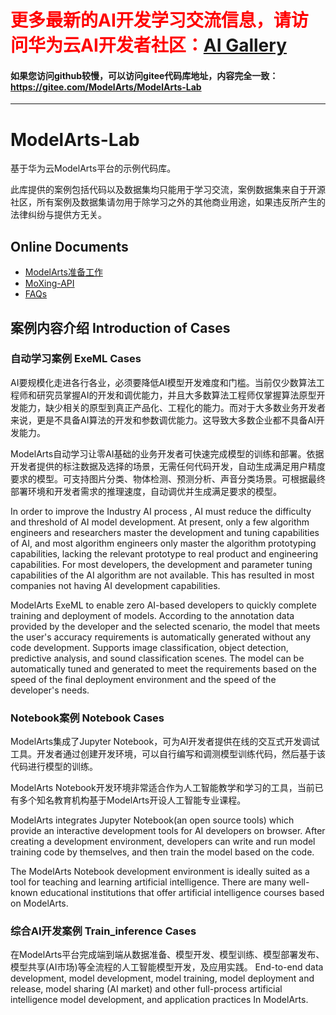 # <font color='red'>更多最新的AI开发学习交流信息，请访问华为云AI开发者社区：[AI Gallery](https://developer.huaweicloud.com/develop/aigallery/home.html)</font>

#### 如果您访问github较慢，可以访问gitee代码库地址，内容完全一致：https://gitee.com/ModelArts/ModelArts-Lab

------



# ModelArts-Lab
基于华为云ModelArts平台的示例代码库。

此库提供的案例包括代码以及数据集均只能用于学习交流，案例数据集来自于开源社区，所有案例及数据集请勿用于除学习之外的其他商业用途，如果违反所产生的法律纠纷与提供方无关。

## Online Documents
* [ModelArts准备工作](docs/ModelArts准备工作)
* [MoXing-API](docs/moxing_api_doc)
* [FAQs](docs/faqs.md) 

## 案例内容介绍 Introduction of Cases

### 自动学习案例 ExeML Cases
AI要规模化走进各行各业，必须要降低AI模型开发难度和门槛。当前仅少数算法工程师和研究员掌握AI的开发和调优能力，并且大多数算法工程师仅掌握算法原型开发能力，缺少相关的原型到真正产品化、工程化的能力。而对于大多数业务开发者来说，更是不具备AI算法的开发和参数调优能力。这导致大多数企业都不具备AI开发能力。

ModelArts自动学习让零AI基础的业务开发者可快速完成模型的训练和部署。依据开发者提供的标注数据及选择的场景，无需任何代码开发，自动生成满足用户精度要求的模型。可支持图片分类、物体检测、预测分析、声音分类场景。可根据最终部署环境和开发者需求的推理速度，自动调优并生成满足要求的模型。

In order to improve the Industry AI process   , AI must reduce the difficulty and threshold of AI model development. At present, only a few algorithm engineers and researchers master the development and tuning capabilities of AI, and most algorithm engineers only master the algorithm prototyping capabilities, lacking the relevant prototype to real product and engineering capabilities. For most developers, the development and parameter tuning capabilities of the AI algorithm are not available. This has resulted in most companies not having AI development capabilities.

ModelArts ExeML to enable zero AI-based  developers to quickly complete training and deployment of models. According to the annotation data provided by the developer and the selected scenario, the model that meets the user's accuracy requirements is automatically generated without any code development. Supports image classification, object detection, predictive analysis, and sound classification scenes. The model can be automatically tuned and generated to meet the requirements based on the speed of the final deployment environment and the speed of the developer's needs.


### Notebook案例 Notebook Cases
ModelArts集成了Jupyter Notebook，可为AI开发者提供在线的交互式开发调试工具。开发者通过创建开发环境，可以自行编写和调测模型训练代码，然后基于该代码进行模型的训练。

ModelArts Notebook开发环境非常适合作为人工智能教学和学习的工具，当前已有多个知名教育机构基于ModelArts开设人工智能专业课程。

ModelArts integrates Jupyter Notebook(an open source tools) which provide an interactive development tools for AI developers on browser. After creating a development environment, developers can write and run model training code by themselves, and then train the model based on the code.

The ModelArts Notebook development environment is ideally suited as a tool for teaching and learning artificial intelligence. There are many well-known educational institutions that offer artificial intelligence courses based on ModelArts.


### 综合AI开发案例 Train_inference Cases
在ModelArts平台完成端到端从数据准备、模型开发、模型训练、模型部署发布、模型共享(AI市场)等全流程的人工智能模型开发，及应用实践。
End-to-end data development, model development, model training, model deployment and release, model sharing (AI market) and other full-process artificial intelligence model development, and application practices In ModelArts.
